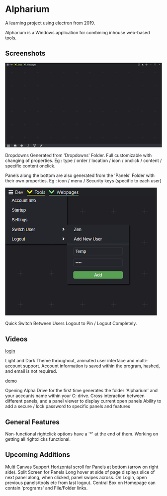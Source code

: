 # Alpharium

A learning project using electron from 2019.

Alpharium is a Windows application for combining inhouse web-based tools.

## Screenshots

![homepage](/Assets/showcase/homepage.png)

Dropdowns Generated from 'Dropdowns' Folder. Full customizable with changing of properties.
Eg : type / order / location / icon / onclick / content / specific content onclick.

Panels along the bottom are also generated from the 'Panels' Folder with their own properties.
Eg : icon / menu / Security keys (specific to each user)

![dropdown](/Assets/showcase/dropdown.png)

Quick Switch Between Users
Logout to Pin / Logout Completely.

## Videos

[login](/Assets/showcase/login_video.mp4)

Light and Dark Theme throughout, animated user interface and multi-account support.
Account information is saved within the program, hashed, and email is not required.

[demo](/Assets/showcase/demo_video.mp4)

Opening Alpha Drive for the first time generates the folder 'Alpharium' and your accounts name within your C: drive.
Cross interaction between different panels, and a panel viewer to display current open panels
Ability to add a secure / lock password to specific panels and features

## General Features

Non-functional rightclick options have a '*' at the end of them. Working on getting all rightclicks functional.


## Upcoming Additions

Multi Canvas Support
Horizontal scroll for Panels at bottom (arrow on right side).
Split Screen for Panels
Long hover at side of page displays slice of next panel along, when clicked, panel swipes across.
On Login, open previous panels/tools etc from last logout.
Central Box on Homepage can contain 'programs' and File/Folder links.
